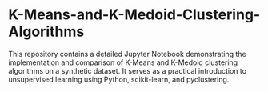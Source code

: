 # K-Means-and-K-Medoid-Clustering-Algorithms
This repository contains a detailed Jupyter Notebook demonstrating the implementation and comparison of K-Means and K-Medoid clustering algorithms on a synthetic dataset. It serves as a practical introduction to unsupervised learning using Python, scikit-learn, and pyclustering.
